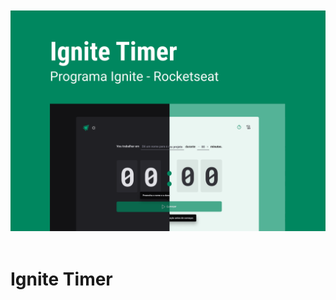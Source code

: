 <div align="center">
<a href=""></a>
<br/> <br/>
<img src ="./.github/capa.svg" > <br/>
</div>

<br/>

# Ignite Timer
